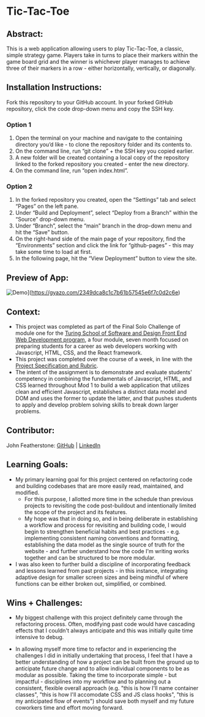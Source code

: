 # Tic-Tac-Toe
## Abstract:
This is a web application allowing users to play Tic-Tac-Toe, a classic, simple strategy game. Players take in turns to place their markers within the game board grid and the winner is whichever player manages to achieve three of their markers in a row - either horizontally, vertically, or diagonally.

## Installation Instructions:
Fork this repository to your GitHub account.
In your forked GitHub repository, click the code drop-down menu and copy the SSH key.
### Option 1
1. Open the terminal on your machine and navigate to the containing directory you’d like - to clone the repository folder and its contents to.
1. On the command line, run “git clone” + the SSH key you copied earlier.
1. A new folder will be created containing a local copy of the repository linked to the forked repository you created - enter the new directory.
1. On the command line, run “open index.html”.
### Option 2
1. In the forked repository you created, open the “Settings” tab and select “Pages” on the left pane.
1. Under “Build and Deployment”, select “Deploy from a Branch” within the “Source” drop-down menu.
1. Under “Branch”, select the “main” branch in the drop-down menu and hit the “Save” button.
1. On the right-hand side of the main page of your repository, find the “Environments” section and click the link for “github-pages” - this may take some time to load at first.
1. In the following page, hit the “View Deployment” button to view the site.

## Preview of App:
![Demo](https://i.gyazo.com/2349dca8c1c7b61b57545e6f7c0d2c6e.gif)](https://gyazo.com/2349dca8c1c7b61b57545e6f7c0d2c6e)

## Context:
- This project was completed as part of the Final Solo Challenge of module one for the [Turing School of Software and Design Front End Web Development program](https://frontend.turing.edu/), a four module, seven month focused on preparing students for a career as web developers working with Javascript, HTML, CSS, and the React framework.
- This project was completed over the course of a week, in line with the [Project Specification and Rubric](https://frontend.turing.edu/projects/module-1/tic-tac-toe-solo-v2.html).
- The intent of the assignment is to demonstrate and evaluate students' competency in combining the fundamentals of Javascript, HTML, and CSS learned throughout Mod 1 to build a web application that utilizes clean and efficient Javascript, establishes a distinct data model and DOM and uses the former to update the latter, and that pushes students to apply and develop problem solving skills to break down larger problems.

## Contributor:
John Featherstone: [GitHub](https://github.com/JWFeatherstone) | [LinkedIn](https://www.linkedin.com/in/john-featherstone-52b5bb113/)

## Learning Goals:
- My primary learning goal for this project centered on refactoring code and building codebases that are more easily read, maintained, and modified.
    - For this purpose, I allotted more time in the schedule than previous projects to revisiting the code post-buildout and intentionally limited the scope of the project and its features.
    - My hope was that in doing so, and in being deliberate in establishing a workflow and process for revisiting and building code, I would begin to strengthen beneficial habits and best practices - e.g. implementing consistent naming conventions and formatting, establishing the data model as the single source of truth for the website - and further understand how the code I'm writing works together and can be structured to be more modular.
- I was also keen to further build a discipline of incorporating feedback and lessons learned from past projects - in this instance, integrating adaptive design for smaller screen sizes and being mindful of where functions can be either broken out, simplified, or combined.

## Wins + Challenges:
- My biggest challenge with this project definitely came through the refactoring process. Often, modifying past code would have cascading effects that I couldn't always anticipate and this was initially quite time intensive to debug. 

- In allowing myself more time to refactor and in experiencing the challenges I did in initially undertaking that process, I feel that I have a better understanding of how a project can be built from the ground up to anticipate future change and to allow individual components to be as modular as possible. Taking the time to incorporate simple - but impactful - disciplines into my workflow and to planning out a consistent, flexible overall approach (e.g. "this is how I'll name container classes", "this is how I'll accomodate CSS and JS class hooks", "this is my anticipated flow of events") should save both myself and my future coworkers time and effort moving forward.
